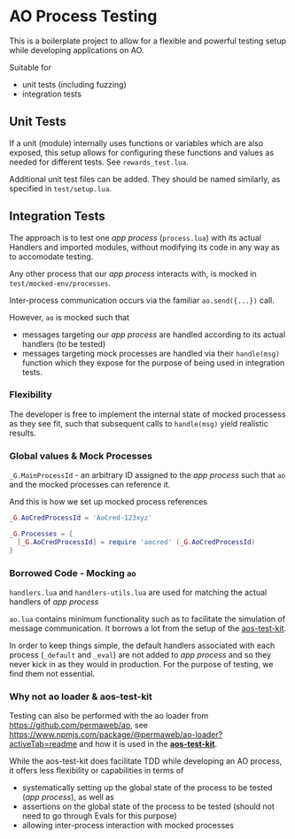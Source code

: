 # AO Process Testing

This is a boilerplate project to allow for a flexible and powerful testing setup while developing applications on AO.

Suitable for
- unit tests (including fuzzing) 
- integration tests

## Unit Tests

If a unit (module) internally uses functions or variables which are also exposed, this setup allows for configuring these functions and values as needed for different tests. See `rewards_test.lua`.

Additional unit test files can be added. They should be named similarly, as specified in `test/setup.lua`.

## Integration Tests

The approach is to test one *app process* (`process.lua`) with its actual Handlers and imported modules, without modifying its code in any way as to accomodate testing.

Any other process that our *app process* interacts with, is mocked in `test/mocked-env/processes`.

Inter-process communication occurs via the familiar `ao.send({...})` call.

However, `ao` is mocked such that
- messages targeting our *app process* are handled according to its actual handlers (to be tested)
- messages targeting mock processes are handled via their `handle(msg)` function which they expose for the purpose of being used in integration tests.

### Flexibility 

The developer is free to implement the internal state of mocked processess as they see fit, such that subsequent calls to `handle(msg)` yield realistic results.

### Global values & Mock Processes

`_G.MainProcessId` - an arbitrary ID assigned to the *app process* such that `ao` and the mocked processes can reference it.

And this is how we set up mocked process references

```lua
_G.AoCredProcessId = 'AoCred-123xyz'

_G.Processes = {
  [_G.AoCredProcessId] = require 'aocred' (_G.AoCredProcessId)
}
```

### Borrowed Code - Mocking `ao`

`handlers.lua` and `handlers-utils.lua` are used for matching the actual handlers of *app process*

`ao.lua` contains minimum functionality such as to facilitate the simulation of message communication. It borrows a lot from the setup of the [aos-test-kit](https://github.com/permaweb/aos-test-kit).

In order to keep things simple, the default handlers associated with each process (`_default` and `_eval`) are not added to *app process* and so they never kick in as they would in production.
For the purpose of testing, we find them not essential.

### Why not ao loader & aos-test-kit

Testing can also be performed with the ao loader from https://github.com/permaweb/ao, see https://www.npmjs.com/package/@permaweb/ao-loader?activeTab=readme and how it is used in the [**aos-test-kit**](https://github.com/permaweb/aos-test-kit).

While the aos-test-kit does facilitate TDD while developing an AO process, it offers less flexibility or capabilities in terms of 
- systematically setting up the global state of the process to be tested (*app process*), as well as 
- assertions on the global state of the process to be tested (should not need to go through Evals for this purpose)
- allowing inter-process interaction with mocked processes
